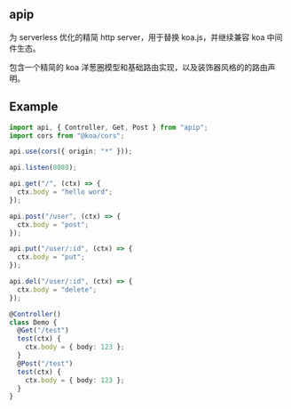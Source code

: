 ## apip

为 serverless 优化的精简 http server，用于替换 koa.js，并继续兼容 koa 中间件生态。

包含一个精简的 koa 洋葱圈模型和基础路由实现，以及装饰器风格的的路由声明。

## Example

```ts
import api, { Controller, Get, Post } from "apip";
import cors from "@koa/cors";

api.use(cors({ origin: "*" }));

api.listen(8080);

api.get("/", (ctx) => {
  ctx.body = "hello word";
});

api.post("/user", (ctx) => {
  ctx.body = "post";
});

api.put("/user/:id", (ctx) => {
  ctx.body = "put";
});

api.del("/user/:id", (ctx) => {
  ctx.body = "delete";
});

@Controller()
class Demo {
  @Get("/test")
  test(ctx) {
    ctx.body = { body: 123 };
  }
  @Post("/test")
  test(ctx) {
    ctx.body = { body: 123 };
  }
}
```
